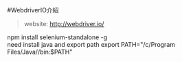 #WebdriverIO介紹
>website: http://webdriver.io/



npm install selenium-standalone -g  
need install java
and export path
export PATH="/c/Program Files/Java/<JDK VERSION>/bin:$PATH"
